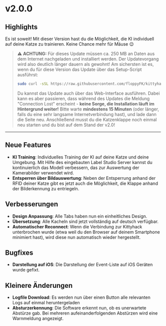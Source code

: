 # v2.0.0


## Highlights
Es ist soweit! Mit dieser Version hast du die Möglichkeit, die KI individuell auf deine Katze zu trainieren. Keine Chance mehr für Mäuse 😉

> ⚠️ **ACHTUNG:** Für dieses Update müssen ca. 250 MB an Daten aus dem Internet nachgeladen und installiert werden. Der Updatevorgang wird also deutlich länger dauern als gewohnt!
> Am sichersten ist es, wenn du für diese Version das Update über das Setup-Script ausführst:
> ```bash
> sudo curl -sSL https://raw.githubusercontent.com/floppyFK/kittyhack/main/setup/kittyhack-setup.sh -o /tmp/kittyhack-setup.sh && sudo chmod +x /tmp/kittyhack-setup.sh && sudo /tmp/kittyhack-setup.sh de && sudo rm /tmp/kittyhack-setup.sh
> ```
>
> Du kannst das Update auch über das Web-Interface ausführen. Dabei kann es aber passieren, dass während des Updates die Meldung "Connection Lost" erscheint - **keine Sorge, die Installation läuft im Hintergrund weiter!**
> Bitte warte **mindestens 15 Minuten** (oder länger, falls du eine sehr langsame Internetverbindung hast), und lade dann die Seite neu. Anschließend musst du die Katzenklappe noch einmal neu starten und du bist auf dem Stand der v2.0!

---------------

## Neue Features
- **KI Training**: Individuelles Training der KI auf deine Katze und deine Umgebung. Mit Hilfe des eingebauten Label Studio Server kannst du kontinuierlich das Modell verbessern, das zur Auswertung der Kamerabilder verwendet wird.
- **Entsperren über Bildauswertung**: Neben der Entsperrung anhand der RFID deiner Katze gibt es jetzt auch die Möglichkeit, die Klappe anhand der Bilderkennung zu entriegeln.

## Verbesserungen
- **Design Anpassung**: Alle Tabs haben nun ein einheitliches Design.
- **Übersetzung**: Alle Kacheln sind jetzt vollständig auf deutsch verfügbar.
- **Automatischer Reconnect**: Wenn die Verbindung zur Kittyhack unterbrochen wurde (etwa weil du den Browser auf deinem Smartphone minimiert hast), wird diese nun automatisch wieder hergestellt.

## Bugfixes
- **Darstellung auf iOS**: Die Darstellung der Event-Liste auf iOS Geräten wurde gefixt.

## Kleinere Änderungen
- **Logfile Download**: Es werden nun über einen Button alle relevanten Logs auf einmal heruntergeladen
- **Absturzerkennung**: Die Software erkennt nun, ob es unerwartete Abstürze gab. Bei mehreren aufeinanderfolgenden Abstürzen wird eine Warnmeldung angezeigt.